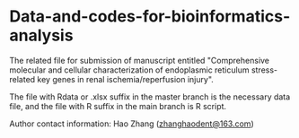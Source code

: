 # Data-and-codes-for-bioinformatics-analysis
The related file for submission of manuscript entitled "Comprehensive molecular and cellular characterization of endoplasmic reticulum stress-related key genes in renal ischemia/reperfusion injury".

The file with Rdata or .xlsx suffix in the master branch is the necessary data file, and the file with R suffix in the main branch is R script.

Author contact information: Hao Zhang (zhanghaodent@163.com)
